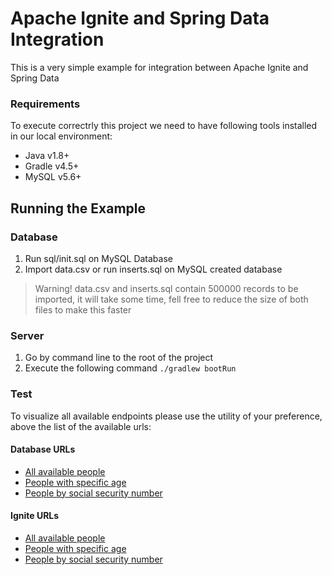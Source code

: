 # Apache Ignite and Spring Data Integration
This is a very simple example for integration between Apache Ignite and Spring Data
### Requirements
To execute correctrly this project we need to have following tools installed in our local environment:
* Java v1.8+
* Gradle v4.5+
* MySQL v5.6+

## Running the Example
### Database
1. Run sql/init.sql on MySQL Database
2. Import data.csv or run inserts.sql on MySQL created database
> Warning! data.csv and inserts.sql contain 500000 records to be imported, it will take some time, fell free to reduce the size of both files to make this faster

### Server
1. Go by command line to the root of the project
2. Execute the following command
`./gradlew bootRun`

### Test
To visualize all available endpoints please use the utility of your preference, above the list of the available urls:

#### Database URLs
* [All available people](http://localhost:8090/person/list)
* [People with specific age](http://localhost:8090/person/list/18)
* [People by social security  number](http://localhost:8090/person/194866)

#### Ignite URLs
* [All available people](http://localhost:8090/person/cache/list)
* [People with specific age](http://localhost:8090/person/cachelist/18)
* [People by social security  number](http://localhost:8090/person/194866)